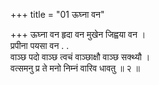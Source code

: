 +++
title = "01 ऊघ्ना वन"

+++
ऊघ्ना वन हृदा वन मुखेन जिह्वया वन ।  
प्रपीना पयसा वन . .  
वाञ्छ पदो वाञ्छ त्वचं वाञ्छाक्षौ वाञ्छ सक्थ्यौ ।  
वत्समनु प्र ते मनो निम्नं वारिव धावतु ॥ २ ॥